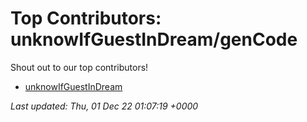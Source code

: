 # Top Contributors: unknowIfGuestInDream/genCode
Shout out to our top contributors!

- [unknowIfGuestInDream](https://github.com/unknowIfGuestInDream)


_Last updated: Thu, 01 Dec 22 01:07:19 +0000_
